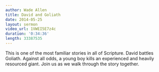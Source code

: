 ```yaml
---
author: Wade Allen
title: David and Goliath
date: 2014-05-25
layout: sermon
video_url: 1VWEI5E7z4c
duration: '0:34:36'
length: 33387535
---
```


This is one of the most familiar stories in all of Scripture. David battles Goliath. Against all odds, a young boy kills an experienced and heavily resourced giant. Join us as we walk through the story together.
